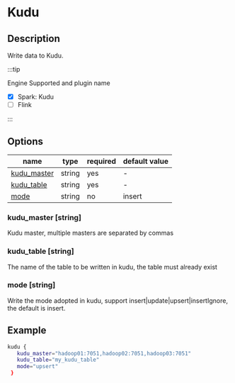 # Kudu

## Description

Write data to Kudu.

:::tip

Engine Supported and plugin name

* [x] Spark: Kudu
* [ ] Flink

:::

## Options

| name                               | type   | required | default value   |
|------------------------------------| ------ |----------|-----------------|
| [kudu_master](#kudu_master-string) | string | yes      | -               |
| [kudu_table](#kudu_table-string)   | string | yes      | -               |
| [mode](#mode-string)               | string | no       | insert          |

### kudu_master [string]

Kudu master, multiple masters are separated by commas

### kudu_table [string]

The name of the table to be written in kudu, the table must already exist

### mode [string]

Write the mode adopted in kudu, support insert|update|upsert|insertIgnore, the default is insert.

## Example

```bash
kudu {
   kudu_master="hadoop01:7051,hadoop02:7051,hadoop03:7051"
   kudu_table="my_kudu_table"
   mode="upsert"
 }
```
